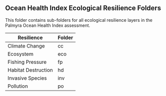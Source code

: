 ## Ocean Health Index Ecological Resilience Folders

This folder contains sub-folders for all ecological resilience layers in the Palmyra Ocean Health Index assessment.     

| Resilience             | Folder |
| -----------------------|--------|
| Climate Change         | cc     |
| Ecosystem              | eco    |
| Fishing Pressure       | fp     |
| Habitat Destruction    | hd     |
| Invasive Species       | inv    |
| Pollution              | po     |

